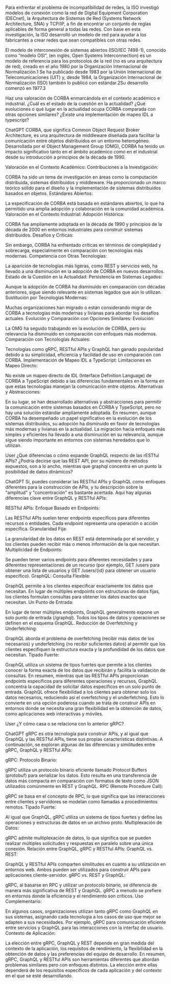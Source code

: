Para enfrentar el problema de incompatibilidad de redes, la ISO investigó modelos de conexión como la red de Digital Equipment Corporation (DECnet), la Arquitectura de Sistemas de Red (Systems Network Architecture, SNA) y TCP/IP, a fin de encontrar un conjunto de reglas aplicables de forma general a todas las redes. Con base en esta investigación, la ISO desarrolló un modelo de red para ayudar a los fabricantes a crear redes que sean compatibles con otras redes.

El modelo de interconexión de sistemas abiertos (ISO/IEC 7498-1), conocido como “modelo OSI”, (en inglés, Open Systems Interconnection) es un modelo de referencia para los protocolos de la red (no es una arquitectura de red), creado en el año 1980 por la Organización Internacional de Normalización.1​ Se ha publicado desde 1983 por la Unión Internacional de Telecomunicaciones (UIT) y, desde 1984, la Organización Internacional de Normalización (ISO) también lo publicó con estándar.2​ Su desarrollo comenzó en 1977.3​


Haz una valoración de CORBA enmarcándola en el contexto académico e industrial. ¿Cuál es el estado de la cuestión en la actualidad? ¿Qué evoluciones o qué lugar en la actualidad ocupa CORBA comparada con otras opciones  similares? ¿Existe una implementación de mapeo IDL a typescript?

ChatGPT
CORBA, que significa Common Object Request Broker Architecture, es una arquitectura de middleware diseñada para facilitar la comunicación entre objetos distribuidos en un entorno heterogéneo. Desarrollada por el Object Management Group (OMG), CORBA ha tenido un impacto significativo tanto en el ámbito académico como en el industrial desde su introducción a principios de la década de 1990.

Valoración en el Contexto Académico:
Contribuciones a la Investigación:

CORBA ha sido un tema de investigación en áreas como la computación distribuida, sistemas distribuidos y middleware.
Ha proporcionado un marco teórico sólido para el diseño y la implementación de sistemas distribuidos basados en objetos.
Estándares Abiertos:

La especificación de CORBA está basada en estándares abiertos, lo que ha permitido una amplia adopción y colaboración en la comunidad académica.
Valoración en el Contexto Industrial:
Adopción Histórica:

CORBA fue ampliamente adoptada en la década de 1990 y principios de la década de 2000 en entornos industriales para construir sistemas distribuidos.
Desafíos y Críticas:

Sin embargo, CORBA ha enfrentado críticas en términos de complejidad y sobrecarga, especialmente en comparación con tecnologías más modernas.
Competencia con Otras Tecnologías:

La aparición de tecnologías más ligeras, como REST y servicios web, ha llevado a una disminución en la adopción de CORBA en nuevos desarrollos.
Estado de la Cuestión en la Actualidad:
Persistencia en Sistemas Legados:

Aunque la adopción de CORBA ha disminuido en comparación con décadas anteriores, sigue siendo relevante en sistemas legados que aún lo utilizan.
Sustitución por Tecnologías Modernas:

Muchas organizaciones han migrado o están considerando migrar de CORBA a tecnologías más modernas y livianas para abordar los desafíos actuales.
Evolución y Comparación con Opciones Similares:
Evolución:

La OMG ha seguido trabajando en la evolución de CORBA, pero su relevancia ha disminuido en comparación con enfoques más modernos.
Comparación con Tecnologías Actuales:

Tecnologías como gRPC, RESTful APIs y GraphQL han ganado popularidad debido a su simplicidad, eficiencia y facilidad de uso en comparación con CORBA.
Implementación de Mapeo IDL a TypeScript:
Limitaciones en Mapeo Directo:

No existe un mapeo directo de IDL (Interface Definition Language) de CORBA a TypeScript debido a las diferencias fundamentales en la forma en que estas tecnologías manejan la comunicación entre objetos.
Alternativas y Abstracciones:

En su lugar, se han desarrollado alternativas y abstracciones para permitir la comunicación entre sistemas basados en CORBA y TypeScript, pero no hay una solución estándar ampliamente adoptada.
En resumen, aunque CORBA ha desempeñado un papel significativo en la evolución de los sistemas distribuidos, su adopción ha disminuido en favor de tecnologías más modernas y livianas en la actualidad. La migración hacia enfoques más simples y eficientes ha llevado a una disminución en su relevancia, aunque sigue siendo importante en entornos con sistemas heredados que lo utilizan.




User
¿Qué diferencias o cómo expande GraphQL respecto de las rESTful APIs? ¿Podría decirse que las REST API, por su número de métodos expuestos, son a lo ancho, mientras que graphql concentra en un punto la posibilidad de datos dinámicos?

ChatGPT
Sí, puedes considerar las RESTful APIs y GraphQL como enfoques diferentes para la construcción de APIs, y tu descripción sobre la "amplitud" y "concentración" es bastante acertada. Aquí hay algunas diferencias clave entre GraphQL y RESTful APIs:

RESTful APIs:
Enfoque Basado en Endpoints:

Las RESTful APIs suelen tener endpoints específicos para diferentes recursos o entidades. Cada endpoint representa una operación o acción específica.
Granularidad Fija:

La granularidad de los datos en REST está determinada por el servidor, y los clientes pueden recibir más o menos información de la que necesitan.
Multiplicidad de Endpoints:

Se pueden tener varios endpoints para diferentes necesidades y para diferentes representaciones de un recurso (por ejemplo, GET /users para obtener una lista de usuarios y GET /users/{id} para obtener un usuario específico).
GraphQL:
Consulta Flexible:

GraphQL permite a los clientes especificar exactamente los datos que necesitan. En lugar de múltiples endpoints con estructuras de datos fijas, los clientes formulan consultas para obtener los datos exactos que necesitan.
Un Punto de Entrada:

En lugar de tener múltiples endpoints, GraphQL generalmente expone un solo punto de entrada (/graphql). Todos los tipos de datos y operaciones se definen en el esquema GraphQL.
Reducción de Overfetching y Underfetching:

GraphQL aborda el problema de overfetching (recibir más datos de los necesarios) y underfetching (no recibir suficientes datos) al permitir que los clientes especifiquen la estructura exacta y la profundidad de los datos que necesitan.
Tipado Fuerte:

GraphQL utiliza un sistema de tipos fuertes que permite a los clientes conocer la forma exacta de los datos que recibirán y facilita la validación de consultas.
En resumen, mientras que las RESTful APIs proporcionan endpoints específicos para diferentes operaciones y recursos, GraphQL concentra la capacidad de solicitar datos específicos en un solo punto de entrada. GraphQL ofrece flexibilidad a los clientes para obtener solo los datos necesarios, reduciendo así el overfetching y el underfetching. Esto lo convierte en una opción poderosa cuando se trata de construir APIs en entornos donde se necesita una gran flexibilidad en la obtención de datos, como aplicaciones web interactivas y móviles.




User
¿Y cómo casa o se relaciona con lo anterior gRPC?

ChatGPT
gRPC es otra tecnología para construir APIs, y al igual que GraphQL y las RESTful APIs, tiene sus propias características distintivas. A continuación, se exploran algunas de las diferencias y similitudes entre gRPC, GraphQL y RESTful APIs:

gRPC:
Protocolo Binario:

gRPC utiliza un protocolo binario eficiente llamado Protocol Buffers (protobuf) para serializar los datos. Esto resulta en una transferencia de datos más compacta en comparación con formatos de texto como JSON utilizados comúnmente en REST y GraphQL.
RPC (Remote Procedure Call):

gRPC se basa en el concepto de RPC, lo que significa que las interacciones entre clientes y servidores se modelan como llamadas a procedimientos remotos.
Tipado Fuerte:

Al igual que GraphQL, gRPC utiliza un sistema de tipos fuertes y define las operaciones y estructuras de datos en un archivo proto.
Multiplexación de Datos:

gRPC admite multiplexación de datos, lo que significa que se pueden realizar múltiples solicitudes y respuestas en paralelo sobre una única conexión.
Relación entre GraphQL, gRPC y RESTful APIs:
GraphQL vs. REST:

GraphQL y RESTful APIs comparten similitudes en cuanto a su utilización en entornos web. Ambos pueden ser utilizados para construir APIs para aplicaciones cliente-servidor.
gRPC vs. REST y GraphQL:

gRPC, al basarse en RPC y utilizar un protocolo binario, se diferencia de manera más significativa de REST y GraphQL. gRPC a menudo se prefiere en entornos donde la eficiencia y el rendimiento son críticos.
Uso Complementario:

En algunos casos, organizaciones utilizan tanto gRPC como GraphQL en sus sistemas, asignando cada tecnología a los casos de uso que mejor se adapten a sus necesidades. Por ejemplo, gRPC para comunicación eficiente entre servicios y GraphQL para las interacciones con la interfaz de usuario.
Contexto de Aplicación:

La elección entre gRPC, GraphQL y REST depende en gran medida del contexto de la aplicación, los requisitos de rendimiento, la flexibilidad en la obtención de datos y las preferencias del equipo de desarrollo.
En resumen, gRPC, GraphQL y RESTful APIs son herramientas diferentes que abordan problemas similares pero con enfoques distintos. La elección entre ellas dependerá de los requisitos específicos de cada aplicación y del contexto en el que se esté desarrollando.